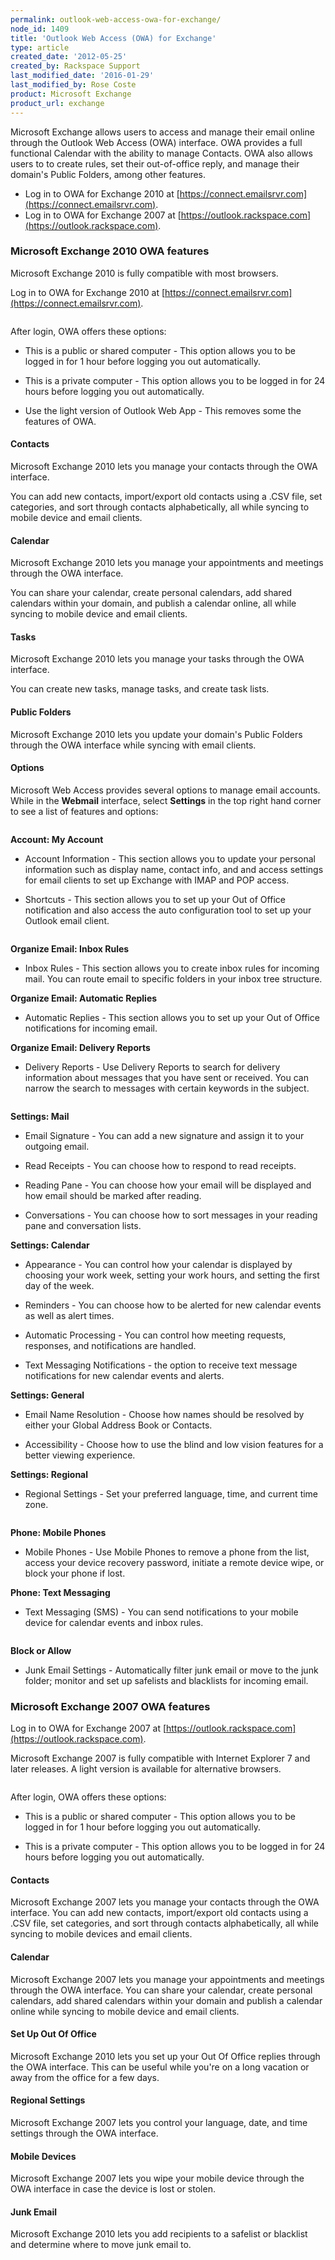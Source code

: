 ```yaml
---
permalink: outlook-web-access-owa-for-exchange/
node_id: 1409
title: 'Outlook Web Access (OWA) for Exchange'
type: article
created_date: '2012-05-25'
created_by: Rackspace Support
last_modified_date: '2016-01-29'
last_modified_by: Rose Coste
product: Microsoft Exchange
product_url: exchange
---
```


Microsoft Exchange allows users to access and manage
their email online through the Outlook Web Access (OWA) interface. OWA
provides a full functional Calendar with the ability to manage Contacts.
OWA also allows users to to create rules, set their out-of-office reply,
and manage their domain's Public Folders, among other features.

- Log in to OWA for Exchange 2010 at
  [https://connect.emailsrvr.com](https://connect.emailsrvr.com).
- Log in to OWA for Exchange 2007 at
  [https://outlook.rackspace.com](https://outlook.rackspace.com).

### Microsoft Exchange 2010 OWA features

Microsoft Exchange 2010 is fully compatible
with most browsers.

Log in to OWA for Exchange 2010 at
[https://connect.emailsrvr.com](https://connect.emailsrvr.com).

<img src="{% asset_path exchange/outlook-web-access-owa-for-exchange/2.png %}" alt="" />

After login, OWA offers these options:

-   This is a public or shared computer - This option
    allows you to be logged in for 1 hour before logging you
    out automatically.

-   This is a private computer - This option allows
    you to be logged in for 24 hours before logging
    you out automatically.

-   Use the light version of Outlook Web App - This
    removes some the features of OWA.

#### Contacts

Microsoft Exchange 2010 lets you manage your
contacts through the OWA interface.

You can add new
contacts, import/export old contacts using a .CSV file, set categories,
and sort through contacts alphabetically, all while syncing to mobile
device and email clients.

#### Calendar

Microsoft Exchange 2010 lets you manage your
appointments and meetings through the OWA interface.

You can share your calendar, create personal calendars, add shared
calendars within your domain, and publish a calendar online, all while
syncing to mobile device and email clients.

#### Tasks

Microsoft Exchange 2010 lets you manage your tasks through the OWA interface.

You can create new tasks, manage tasks, and create task lists.

#### Public Folders

Microsoft Exchange 2010 lets you update your
domain's Public Folders through the OWA interface while syncing with
email clients.

#### Options

Microsoft Web Access provides several options to
manage email accounts. While in the **Webmail** interface, select
**Settings** in the top right hand corner to see a list of features and
options:

<img src="{% asset_path exchange/outlook-web-access-owa-for-exchange/OWA1.png %}" alt="" />

**Account: My Account**

-   Account Information - This section allows you to
    update your personal information such as display name, contact info, and
    and access settings for email clients to set up Exchange with
    IMAP and POP access.

-   Shortcuts - This section allows you to set up
    your Out of Office notification and also access the auto
    configuration tool to set up your Outlook
    email client.

<img src="{% asset_path exchange/outlook-web-access-owa-for-exchange/OWA2.png %}" alt="" />

**Organize Email: Inbox Rules**

-   Inbox Rules - This section allows you to create
    inbox rules for incoming mail. You can route email
    to specific folders in your inbox tree
    structure.

**Organize Email: Automatic Replies**

-   Automatic Replies - This section allows you to
    set up your Out of Office notifications for
    incoming email.

**Organize Email: Delivery Reports**

-   Delivery Reports - Use Delivery Reports to search
    for delivery information about messages that you have sent
    or received. You can narrow the search to messages with certain
    keywords in the subject.

<img src="{% asset_path exchange/outlook-web-access-owa-for-exchange/OWA3.png %}" alt="" />

**Settings: Mail**

-   Email Signature - You can add a new
    signature and assign it to your outgoing email.

-   Read Receipts - You can choose how to respond to
    read receipts.

-   Reading Pane - You can choose how your
    email will be displayed and how email should be marked
    after reading.

-   Conversations - You can choose how to sort messages in
    your reading pane and conversation lists.

**Settings: Calendar**

-   Appearance - You can control how your calendar is
    displayed by choosing your work week, setting your work hours, and
    setting the first day of the week.

-   Reminders - You can choose how to
    be alerted for new calendar events as well as
    alert times.

-   Automatic Processing - You can control how meeting
    requests, responses, and notifications
    are handled.

-   Text Messaging Notifications - the option to
    receive text message notifications for new calendar events
    and alerts.

**Settings: General**

-   Email Name Resolution - Choose how names should be
    resolved by either your Global Address Book
    or Contacts.

-   Accessibility -  Choose how to use the
    blind and low vision features for a better
    viewing experience.

**Settings: Regional**

-   Regional Settings - Set your
    preferred language, time, and current time zone.

<img src="{% asset_path exchange/outlook-web-access-owa-for-exchange/OWA4.png %}" alt="" />

**Phone: Mobile Phones**

-   Mobile Phones - Use Mobile Phones to remove a
    phone from the list, access your device recovery password,
    initiate a remote device wipe, or block your phone
    if lost.

**Phone: Text Messaging**

-   Text Messaging (SMS) - You can send
    notifications to your mobile device for calendar events and
    inbox rules.

<img src="{% asset_path exchange/outlook-web-access-owa-for-exchange/OWA5.png %}" alt="" />

**Block or Allow**

-   Junk Email Settings - Automatically
    filter junk email or move to the junk folder; monitor and set up
    safelists and blacklists for incoming email.

### Microsoft Exchange 2007 OWA features

Log in to OWA for Exchange 2007 at
[https://outlook.rackspace.com](https://outlook.rackspace.com).

Microsoft Exchange 2007 is fully
compatible with Internet Explorer 7 and later releases.
A light version is available for
alternative browsers.

<img src="{% asset_path exchange/outlook-web-access-owa-for-exchange/OWA.png %}" alt="" />

After login, OWA offers these options:

-   This is a public or shared computer - This
    option allows you to be logged in for 1 hour before logging you
    out automatically.

-   This is a private computer - This option
    allows you to be logged in for 24 hours before logging
    you out automatically.

#### Contacts

Microsoft Exchange 2007 lets you manage your
contacts through the OWA interface. You can add new
contacts, import/export old contacts using a .CSV file, set categories,
and sort through contacts alphabetically, all while syncing to mobile
devices and email clients.

#### Calendar

Microsoft Exchange 2007 lets you manage
your appointments and meetings through the OWA interface.
You can share your calendar, create personal calendars, add
shared calendars within your domain and publish a calendar online
while syncing to mobile device and email
clients.

#### Set Up Out Of Office

Microsoft Exchange 2010 lets you set up your
Out Of Office replies through the OWA interface. This can be useful
while you're on a long vacation or away from the office for a few
days.

#### Regional Settings

Microsoft Exchange 2007 lets you control
your language, date, and time settings through the OWA
interface.

#### Mobile Devices

Microsoft Exchange 2007 lets you wipe
your mobile device through the OWA interface in case the device is lost
or stolen.

#### Junk Email

Microsoft Exchange 2010 lets you add recipients
to a safelist or blacklist and determine where to move junk email
to.

